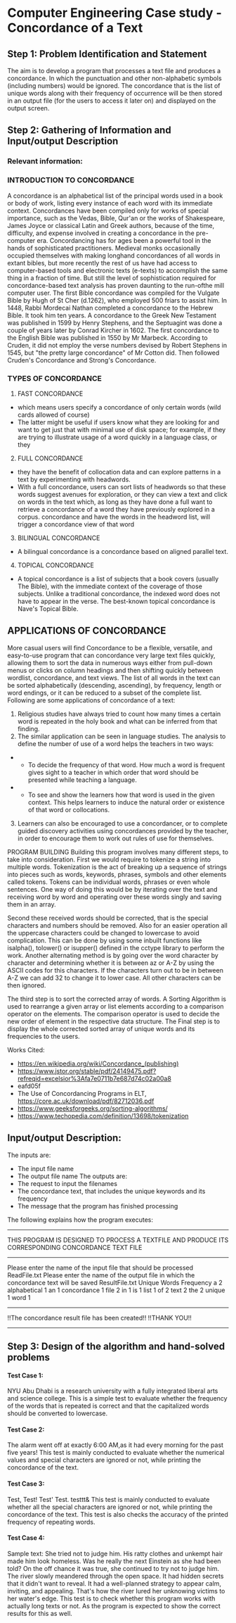 # Computer Engineering Case study - Concordance of a Text
## Step 1: Problem Identification and Statement
The aim is to develop a program that processes a text file and produces a concordance. In which the
punctuation and other non-alphabetic symbols (including numbers) would be ignored. The concordance
that is the list of unique words along with their frequency of occurrence will be then stored in an output
file (for the users to access it later on) and displayed on the output screen.

## Step 2: Gathering of Information and Input/output Description
### Relevant information:
### INTRODUCTION TO CONCORDANCE
A concordance is an alphabetical list of the principal words used in a book or body of work, listing every instance of each word with its immediate context. 
Concordances have been compiled only for works of special importance, such as the Vedas, Bible, Qur'an or the works of Shakespeare, James Joyce or classical Latin and Greek authors, because of the time, difficulty,
and expense involved in creating a concordance in the pre-computer era.
Concordancing has for ages been a powerful tool in the hands of sophisticated practitioners.
Medieval monks occasionally occupied themselves with making longhand concordances of all
words in extant bibles, but more recently the rest of us have had access to computer-based tools
and electronic texts (e-texts) to accomplish the same thing in a fraction of time. But still the level
of sophistication required for concordance-based text analysis has proven daunting to the run-ofthe mill computer user.
The first Bible concordance was compiled for the Vulgate Bible by Hugh of St Cher (d.1262),
who employed 500 friars to assist him. In 1448, Rabbi Mordecai Nathan completed a
concordance to the Hebrew Bible. It took him ten years. A concordance to the Greek New
Testament was published in 1599 by Henry Stephens, and the Septuagint was done a couple of
years later by Conrad Kircher in 1602. The first concordance to the English Bible was published
in 1550 by Mr Marbeck. According to Cruden, it did not employ the verse numbers devised
by Robert Stephens in 1545, but "the pretty large concordance" of Mr Cotton did. Then
followed Cruden's Concordance and Strong's Concordance.

### TYPES OF CONCORDANCE
1. FAST CONCORDANCE 
- which means users specify a concordance of only certain words (wild cards allowed of course)
- The latter might be useful if users know what they are looking for and want to get just that with minimal use of disk space; for example, if they are trying to illustrate usage of a word quickly in a language class, or they

2. FULL CONCORDANCE
- they have the benefit of collocation data and can explore patterns in a text by experimenting with headwords.
- With a full concordance, users can sort lists of headwords so that these words suggest avenues for exploration, or they can view a text and click on words in the text which,
as long as they have done a full want to retrieve a concordance of a word they have previously explored in a corpus. concordance and have the words in the headword list, will trigger a concordance view of that word

3. BILINGUAL CONCORDANCE 
- A bilingual concordance is a concordance based on aligned parallel text.

4. TOPICAL CONCORDANCE
- A topical concordance is a list of subjects that a book covers (usually The Bible), with the immediate context of the coverage of those subjects. Unlike a traditional
concordance, the indexed word does not have to appear in the verse. The best-known topical concordance is Nave's Topical Bible.

## APPLICATIONS OF CONCORDANCE
More casual users will find Concordance to be a flexible, versatile, and easy-to-use program that
can concordance very large text files quickly, allowing them to sort the data in numerous ways
either from pull-down menus or clicks on column headings and then shifting quickly between
wordlist, concordance, and text views. The list of all words in the text can be sorted
alphabetically (descending, ascending), by frequency, length or word endings, or it can be
reduced to a subset of the complete list. Following are some applications of concordance of a
text:
1. Religious studies have always tried to count how many times a certain word is repeated
in the holy book and what can be inferred from that finding.
2. The similar application can be seen in language studies. The analysis to define the
number of use of a word helps the teachers in two ways:
- -  To decide the frequency of that word. How much a word is frequent gives sight to a
teacher in which order that word should be presented while teaching a language.
- - To see and show the learners how that word is used in the given context. This helps
learners to induce the natural order or existence of that word or collocations.
3. Learners can also be encouraged to use a concordancer, or to complete guided discovery
activities using concordances provided by the teacher, in order to encourage them to work
out rules of use for themselves.

PROGRAM BUILDING
Building this program involves many different steps, to take into consideration. First we would
require to tokenize a string into multiple words. Tokenization is the act of breaking up a sequence
of strings into pieces such as words, keywords, phrases, symbols and other elements called tokens.
Tokens can be individual words, phrases or even whole sentences. One way of doing this would
be by iterating over the text and receiving word by word and operating over these words singly
and saving them in an array.

 Second these received words should be corrected, that is the special characters and numbers
should be removed. Also for an easier operation all the uppercase characters could be changed to
lowercase to avoid complication. This can be done by using some inbuilt functions like isalpha(),
tolower() or isupper() defined in the cctype library to perform the work. Another alternating
method is by going over the word character by character and determining whether it is between az or A-Z by using the ASCII codes for this characters. If the characters turn out to be in between
A-Z we can add 32 to change it to lower case. All other characters can be then ignored.

The third step is to sort the corrected array of words. A Sorting Algorithm is used to rearrange a
given array or list elements according to a comparison operator on the elements. The comparison
operator is used to decide the new order of element in the respective data structure. The Final step
is to display the whole corrected sorted array of unique words and its frequencies to the users.

Works Cited:
- https://en.wikipedia.org/wiki/Concordance_(publishing)
- https://www.jstor.org/stable/pdf/24149475.pdf?refreqid=excelsior%3Afa7e0711b7e687d74c02a00a8
- eafd05f
- The Use of Concordancing Programs in ELT, https://core.ac.uk/download/pdf/82712036.pdf
- https://www.geeksforgeeks.org/sorting-algorithms/
- https://www.techopedia.com/definition/13698/tokenization

## Input/output Description:
The inputs are:
- The input file name
- The output file name
The outputs are:
- The request to input the filenames
- The concordance text, that includes the unique keywords and its frequency
- The message that the program has finished processing

The following explains how the program executes:
********************************************************************************
 THIS PROGRAM IS DESIGNED TO PROCESS A TEXTFILE AND PRODUCE ITS CORRESPONDING
 CONCORDANCE TEXT FILE
 ********************************************************************************
Please enter the name of the input file that should be processed
ReadFile.txt
Please enter the name of the output file in which the concordance text will be saved
ResultFile.txt
Unique Words Frequency
a 2
alphabetical 1
an 1
concordance 1
file 2
in 1
is 1
list 1
of 2
text 2
the 2
unique 1
word 1
 ********************************************************************************
 !!The concordance result file has been created!!
 !!THANK YOU!!
 ********************************************************************************

## Step 3: Design of the algorithm and hand-solved problems
#### Test Case 1:
  NYU Abu Dhabi is a research university with a fully integrated liberal arts and science college.
This is a simple test to evaluate whether the frequency of the words that is repeated is correct
and that the capitalized words should be converted to lowercase.
#### Test Case 2:
  The alarm went off at exactly 6:00 AM,as it had every morning for the past five years!
This test is mainly conducted to evaluate whether the numerical values and special characters are
ignored or not, while printing the concordance of the text.
#### Test Case 3:
  Test, Test! Test' Test. testtt&
This test is mainly conducted to evaluate whether all the special characters are ignored or not, while
printing the concordance of the text. This test is also checks the accuracy of the printed frequency of
repeating words.
#### Test Case 4:
Sample text:
  She tried not to judge him. His ratty clothes and unkempt hair made him look
  homeless. Was he really the next Einstein as she had been told? On the off chance
  it was true, she continued to try not to judge him.
  The river slowly meandered through the open space. It had hidden secrets that it
  didn't want to reveal. It had a well-planned strategy to appear calm, inviting, and
  appealing. That's how the river lured her unknowing victims to her water's edge. 
This test is to check whether this program works with actually long texts or not. As the program
is expected to show the correct results for this as well. 
